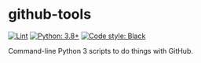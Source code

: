 # github-tools

[![Lint](https://github.com/hugovk/github-tools/actions/workflows/lint.yml/badge.svg)](https://github.com/hugovk/github-tools/actions/workflows/lint.yml)
[![Python: 3.8+](https://img.shields.io/badge/Python-3.8+-blue.svg)](https://www.python.org/downloads/)
[![Code style: Black](https://img.shields.io/badge/code%20style-Black-000000.svg)](https://github.com/psf/black)

Command-line Python 3 scripts to do things with GitHub.
